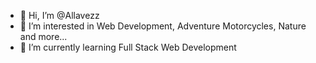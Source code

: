 - 👋 Hi, I’m @Allavezz
- 👀 I’m interested in Web Development, Adventure Motorcycles, Nature and more...
- 🌱 I’m currently learning Full Stack Web Development



<!---
Allavezz/Allavezz is a ✨ special ✨ repository because its `README.md` (this file) appears on your GitHub profile.
You can click the Preview link to take a look at your changes.
--->
